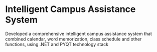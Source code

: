 # Intelligent Campus Assistance System
Developed a comprehensive intelligent campus assistance system that combined calendar, word memorization, class schedule and other functions, using .NET and PYQT technology stack
